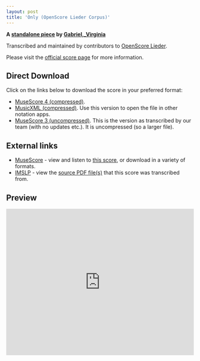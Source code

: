 ```yaml
---
layout: post
title: 'Only (OpenScore Lieder Corpus)'
---
```


__A [standalone piece](https://fourscoreandmore.org/openscore/lieder/Gabriel%2C_Virginia/_/) by [Gabriel,_Virginia](https://fourscoreandmore.org/openscore/lieder/Gabriel%2C_Virginia)__

Transcribed and maintained by contributors to [OpenScore Lieder].

Please visit the [official score page] for more information.

[official score page]: https://musescore.com/openscore-lieder-corpus/scores/6603244
[OpenScore Lieder]: https://musescore.com/openscore-lieder-corpus

## Direct Download

Click on the links below to download the score in your preferred format:
- [MuseScore 4 (compressed)](https://fourscoreandmore.org/openscore/lieder/Gabriel%2C_Virginia/_/Only.mscz).
- [MusicXML (compressed)](https://fourscoreandmore.org/openscore/lieder/Gabriel%2C_Virginia/_/Only.mxl). Use this version to open the file in other notation apps.
- [MuseScore 3 (uncompressed)](https://raw.githubusercontent.com/OpenScore/Lieder/refs/heads/main/scores/Gabriel%2C_Virginia/_/Only/lc6603244.mscx). This is the version as transcribed by our team (with no updates etc.). It is uncompressed (so a larger file).

## External links

- [MuseScore] - view and listen to [this score][MuseScore], or download in a variety of formats.
- [IMSLP] - view the [source PDF file(s)][IMSLP] that this score was transcribed from.

[MuseScore]: https://musescore.com/score/6603244
[IMSLP]: https://imslp.org/wiki/Special:ReverseLookup/300723

## Preview

<iframe width="100%" height="394" src="https://musescore.com/openscore-lieder-corpus/scores/6603244/embed" frameborder="0" allowfullscreen allow="autoplay; fullscreen"></iframe>
